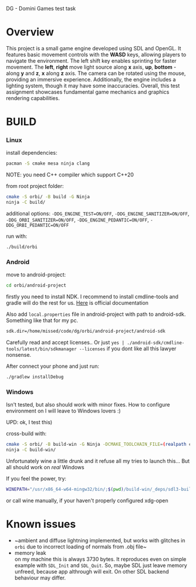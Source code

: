 DG - Domini Games test task


# Overview

This project is a small game engine developed using SDL and OpenGL.
It features basic movement controls with the **WASD** keys, allowing players to navigate the environment.
The left shift key enables sprinting for faster movement.
The **left**, **right** move light source along **x** axis, **up**, **bottom** - along **y** and **z**, **x** along **z** axis.
The camera can be rotated using the mouse, providing an immersive experience.
Additionally, the engine includes a lighting system, though it may have some inaccuracies.
Overall, this test assignment showcases fundamental game mechanics and graphics rendering capabilities.

# BUILD


### Linux

install dependencies:
```sh
pacman -S cmake mesa ninja clang
```
NOTE: you need C++ compiler which support C++20

from root project folder:
```sh
cmake -S orbi/ -B build -G Ninja
ninja -C build/
```

additional options: `-DDG_ENGINE_TEST=ON/OFF`,  `-DDG_ENGINE_SANITIZER=ON/OFF`, `-DDG_ORBI_SANITIZER=ON/OFF`, `-DDG_ENGINE_PEDANTIC=ON/OFF`, `-DDG_ORBI_PEDANTIC=ON/OFF`

run with:
```sh
./build/orbi
```


### Android

move to android-project:
```sh
cd orbi/android-project
```

firstly you need to install NDK.
I recommend to install cmdline-tools and gradle will do the rest for us.
[Here](https://developer.android.com/tools/sdkmanager) is official documentation

Also add `local.properties` file in android-project with path to android-sdk.
Something like that for my pc.
```sh
sdk.dir=/home/missed/code/dg/orbi/android-project/android-sdk
````

Carefully read and accept licenses..
Or just `yes | ./android-sdk/cmdline-tools/latest/bin/sdkmanager --licenses` if you dont like all this lawyer nonsense.

After connect your phone and just run:
```sh
./gradlew installDebug
```


### Windows

Isn't tested, but also should work with minor fixes.
How to configure environment on I will leave to Windows lovers :)

UPD: ok, I test this)

cross-build with:
```sh
cmake -S orbi/ -B build-win -G Ninja -DCMAKE_TOOLCHAIN_FILE=(realpath cmake/cmake-toolchain-mingw64-x86_64.cmake) -DDG_ENGINE_SANITIZER=OFF -DDG_ORBI_SANITIZER=OFF
ninja -C build-win/
```

Unfortunately wine a little drunk and it refuse all my tries to launch this...
But all should work on *real* Windows

If you feel the power, try:
```sh
WINEPATH="/usr/x86_64-w64-mingw32/bin/;$(pwd)/build-win/_deps/sdl3-build/;$(pwd)/build-win/engine" ./build-win/orbi.exe
```
or call wine manually, if your haven't properly configured xdg-open


# Known issues

- ~ambient and diffuse lightning implemented, but works with glitches
  in `orbi` due to incorrect loading of normals from .obj file~
- memory leak\
  on my machine this is always 3730 bytes. It reproduces even on simple example with `SDL_Init` and `SDL_Quit`.
  So, maybe SDL just leave memory unfreed, because app althrough will exit.
  On other SDL backend behaviour may differ.
